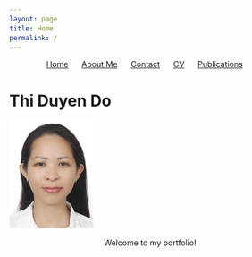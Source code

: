 ```yaml
---
layout: page
title: Home
permalink: /
---
```


<!-- Navigation bar -->
<nav>
  <ul style="text-align: center; list-style: none; padding: 0;">
    <li style="display: inline; margin-right: 20px;"><a href="/">Home</a></li>
    <li style="display: inline; margin-right: 20px;"><a href="/about/">About Me</a></li>
    <li style="display: inline; margin-right: 20px;"><a href="/contact/">Contact</a></li>
    <li style="display: inline; margin-right: 20px;"><a href="/cv/">CV</a></li>
    <li style="display: inline; margin-right: 20px;"><a href="/publications/">Publications</a></li>
  </ul>
</nav>

<!-- Centered title and image -->
<p align="center">
  <h1>Thi Duyen Do</h1>
  <img src="images/logo.jpg" width="150">
</p>

<!-- Description -->
<p align="center">Welcome to my portfolio!</p>
